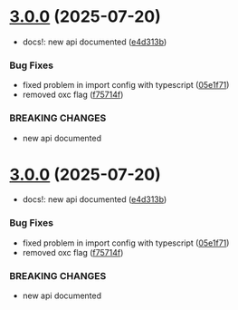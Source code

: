 # [3.0.0](https://github.com/Paratco/javascript/compare/2.3.1...3.0.0) (2025-07-20)


* docs!: new api documented ([e4d313b](https://github.com/Paratco/javascript/commit/e4d313b17e3648c1096086bbb8cd4bdc9a3be5fe))


### Bug Fixes

* fixed problem in import config with typescript ([05e1f71](https://github.com/Paratco/javascript/commit/05e1f7121f082b606ec4c2121119c3406b1e665b))
* removed oxc flag ([f75714f](https://github.com/Paratco/javascript/commit/f75714f2cb1a7350ba5f5b1f7128d64f3735786a))


### BREAKING CHANGES

* new api documented

# [3.0.0](https://github.com/Paratco/javascript/compare/2.3.1...3.0.0) (2025-07-20)


* docs!: new api documented ([e4d313b](https://github.com/Paratco/javascript/commit/e4d313b17e3648c1096086bbb8cd4bdc9a3be5fe))


### Bug Fixes

* fixed problem in import config with typescript ([05e1f71](https://github.com/Paratco/javascript/commit/05e1f7121f082b606ec4c2121119c3406b1e665b))
* removed oxc flag ([f75714f](https://github.com/Paratco/javascript/commit/f75714f2cb1a7350ba5f5b1f7128d64f3735786a))


### BREAKING CHANGES

* new api documented
